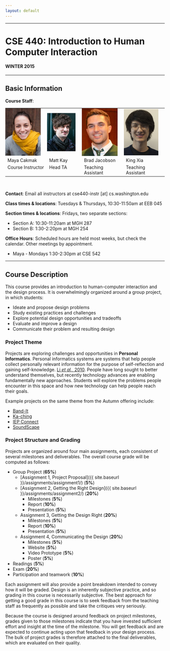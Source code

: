 ```yaml
---
layout: default
---
```


---

# CSE 440: Introduction to Human Computer Interaction

#### WINTER 2015

---

## Basic Information

__Course Staff__:

<html>
<table width="50%">
<tr>
<td style="padding:0 20px 0 0;"> <img src="images/maya_photo.jpg"> </td>
<td style="padding:0 20px 0 0;"> <img src="images/matt_photo.jpg"> </td>
<td style="padding:0 20px 0 0;"> <img src="images/brad_photo.jpg"> </td>
<td style="padding:0 20px 0 0;"> <img src="images/king_photo.jpg"> </td>
</tr>
<tr>
<td> Maya Cakmak </td>
<td> Matt Kay </td>
<td> Brad Jacobson </td>
<td> King Xia </td>
</tr>
<tr>
<td style="vertical-align: top;"> Course Instructor </td>
<td style="vertical-align: top;"> Head TA </td>
<td style="vertical-align: top;"> Teaching Assistant </td>
<td style="vertical-align: top;"> Teaching Assistant </td>
</tr>
</table>
<br>
</html>

__Contact__: Email all instructors at cse440-instr [at] cs.washington.edu

__Class times & locations__: Tuesdays & Thursdays, 10:30-11:50am at EEB 045

__Section times & locations__: Fridays, two separate sections:

- Section A: 10:30-11:20am at MGH 287
- Section B: 1:30-2:20pm at MGH 254

__Office Hours__:  Scheduled hours are held most weeks, but check the calendar. Other meetings by appointment.

 - Maya - Mondays 1:30-2:30pm at CSE 542

---

## Course Description

This course provides an introduction to human-computer interaction and the design process. 
It is overwhelmingly organized around a group project, in which students:

- Ideate and propose design problems
- Study existing practices and challenges
- Explore potential design opportunities and tradeoffs
- Evaluate and improve a design
- Communicate their problem and resulting design

### Project Theme

Projects are exploring challenges and opportunities in __Personal Informatics__.
Personal informatics systems are systems that help people collect personally relevant information for the purpose of self-reflection and gaining self-knowledge. [Li _et al._, 2010](http://www.personalinformatics.org/lab/model/).
People have long sought to better understand themselves, but recently technology advances are enabling fundamentally new approaches.
Students will explore the problems people encounter in this space and how new technology can help people reach their goals. 

Example projects on the same theme from the Autumn offering include: 

- [Band-It](http://courses.cs.washington.edu/courses/cse440/14au/projects/bandit/)
- [Ka-ching](http://courses.cs.washington.edu/courses/cse440/14au/projects/kaching/)
- [IEP Connect](http://courses.cs.washington.edu/courses/cse440/14au/projects/iepconnect/)
- [SoundScape](http://courses.cs.washington.edu/courses/cse440/14au/projects/soundscape/)

### Project Structure and Grading

Projects are organized around four main assignments, each consistent of several milestones and deliverables. The overall course grade will be computed as follows:

- Group Project (__65%__)
  - [Assignment 1, Project Proposal]({{ site.baseurl }}/assignments/assignment1/) (__5%__)
  - [Assignment 2, Getting the Right Design]({{ site.baseurl }}/assignments/assignment2/) (__20%__)
    - Milestones (__5%__)
    - Report (__10%__)
    - Presentation (__5%__)
  - Assignment 3, Getting the Design Right (__20%__)
    - Milestones (__5%__)
    - Report (__10%__)
    - Presentation (__5%__)
  - Assignment 4, Communicating the Design (__20%__)
    - Milestones (__5%__)
    - Website (__5%__)
    - Video Prototype (__5%__)
    - Poster (__5%__)
- Readings (__5%__)
- Exam (__20%__)
- Participation and teamwork (__10%__)

Each assignment will also provide a point breakdown intended to convey how it will be graded. 
Design is an inherently subjective practice, and so grading in this course is necessarily subjective.
The best approach for getting a good grade in this course is to seek feedback from the teaching staff as frequently as possible and take the critiques very seriously.

Because the course is designed around feedback on project milestones, grades given to those milestones indicate that you have invested sufficient effort and insight at the time of the milestone.
You will get feedback and are expected to continue acting upon that feedback in your design process.
The bulk of project grades is therefore attached to the final deliverables, which are evaluated on their quality.

<a name="submission"></a>
